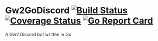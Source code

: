 # Gw2GoDiscord [![Build Status](https://travis-ci.org/Greaka/Gw2GoDiscord.svg?branch=master)](https://travis-ci.org/Greaka/Gw2GoDiscord) [![Coverage Status](https://coveralls.io/repos/github/Greaka/Gw2GoDiscord/badge.svg?branch=master)](https://coveralls.io/github/Greaka/Gw2GoDiscord?branch=master) [![Go Report Card](https://goreportcard.com/badge/github.com/Greaka/Gw2GoDiscord)](https://goreportcard.com/report/github.com/Greaka/Gw2GoDiscord)
A Gw2 Discord bot written in Go
